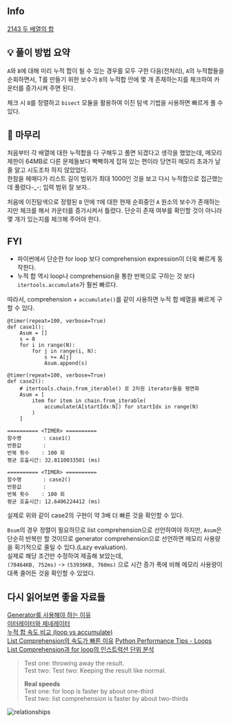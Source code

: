 ## Info
[2143 두 배열의 합](https://www.acmicpc.net/problem/2143)

## 💡 풀이 방법 요약
`A`와 `B`에 대해 미리 누적 합이 될 수 있는 경우를 모두 구한 다음(전처리), `A`의 누적합들을 순회하면서, T를 만들기 위한 보수가 `B`의 누적합 안에 몇 개 존재하는지를 체크하여 카운터를 증가시켜 주면 된다.  
  
체크 시 `B`를 정렬하고 `bisect` 모듈을 활용하여 이진 탐색 기법을 사용하면 빠르게 풀 수 있다.

## 🙂 마무리
처음부터 각 배열에 대한 누적합을 다 구해두고 풀면 되겠다고 생각을 했었는데, 메모리 제한이 64MB로 다른 문제들보다 빡빡하게 잡혀 있는 편이라 당연히 메모리 초과가 날 줄 알고 시도조차 하지 않았었다.  
한참을 헤매다가 리스트 길이 범위가 최대 1000인 것을 보고 다시 누적합으로 접근했는데 풀렸다-_-; 입력 범위 잘 보자..  
  
처음에 이진탐색으로 정렬된 `B` 안에 `T`에 대한 현재 순회중인 `A` 원소의 보수가 존재하는지만 체크를 해서 카운터를 증가시켜서 틀렸다. 단순히 존재 여부를 확인할 것이 아니라 몇 개가 있는지를 체크해 주어야 한다.

## FYI
-  파이썬에서 단순한 for loop 보다 comprehension expression이 더욱 빠르게 동작한다.
-  누적 합 역시 loop나 comprehension을 통한 반복으로 구하는 것 보다 `itertools.accumulate`가 훨씬 빠르다.
  
따라서, comprehension + `accumulate()`를 같이 사용하면 누적 합 배열을 빠르게 구할 수 있다.
```
@timer(repeat=100, verbose=True)
def case1():
    Asum = []
    s = 0
    for i in range(N):
        for j in range(i, N):
            s += A[j]
            Asum.append(s)

@timer(repeat=100, verbose=True)
def case2():
    # itertools.chain.from_iterable() 로 2차원 iterator들을 평면화
    Asum = [
        item for item in chain.from_iterable(
            accumulate(A[startIdx:N]) for startIdx in range(N)
        )
    ]
```
```
========== <TIMER> ==========
함수명       : case1()
반환값       : 
반복 횟수    : 100 회
평균 호출시간: 32.8110033501 (ms)

========== <TIMER> ==========
함수명       : case2()
반환값       : 
반복 횟수    : 100 회
평균 호출시간: 12.6406224412 (ms)
```
실제로 위와 같이 case2의 구현이 약 3배 더 빠른 것을 확인할 수 있다.  
  
`Bsum`의 경우 정렬이 필요하므로 list comprehension으로 선언하여야 하지만, `Asum`은 단순히 반복만 할 것이므로 generator comprehension으로 선언하면 메모리 사용량을 획기적으로 줄일 수 있다.(Lazy evaluation).  
실제로 해당 조건만 수정하여 제출해 보았는데,  
`(70464KB, 752ms)` -> `(53936KB, 760ms)` 으로 시간 증가 폭에 비해 메모리 사용량이 대폭 줄어든 것을 확인할 수 있었다.

## 다시 읽어보면 좋을 자료들
[Generator를 사용해야 하는 이유](https://valuefactory.tistory.com/668)  
[이터레이터와 제네레이터](https://mingrammer.com/translation-iterators-vs-generators)  
[누적 합 속도 비교 (loop vs accumulate)](https://deok2kim.tistory.com/95)  
[List Comprehension의 속도가 빠른 이유](https://stackoverflow.com/questions/22108488/are-list-comprehensions-and-functional-functions-faster-than-for-loops)
[Python Performance Tips - Loops](https://wiki.python.org/moin/PythonSpeed/PerformanceTips#Loops)  
[List Comprehension과 for loop의 인스트럭션 단위 분석](https://stackoverflow.com/questions/31343643/why-list-comprehension-can-be-faster-than-map-in-python?rq=1)  
> Test one: throwing away the result.  
> Test two: Test two: Keeping the result like normal.
>   
> **Real speeds**  
> Test one: for loop is faster by about one-third  
> Test two: list comprehension is faster by about two-thirds  


![relationships](https://user-images.githubusercontent.com/31981462/212229276-07b8e425-388c-4896-a2c7-e49b012a5c11.png)

